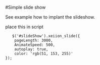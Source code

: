 #Simple slide show

See example how to implant the slideshow.


place this in script


       $('#slideShow').xeiion_slide({
        pageLength: 3000,
        AnimateSpeed: 500,
        autoplay: true,
        color: 'rgb(51, 153, 255)'
    });
    
